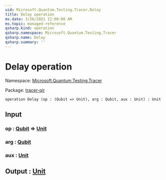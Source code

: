 ```yaml
---
uid: Microsoft.Quantum.Testing.Tracer.Delay
title: Delay operation
ms.date: 3/26/2021 12:00:00 AM
ms.topic: managed-reference
qsharp.kind: operation
qsharp.namespace: Microsoft.Quantum.Testing.Tracer
qsharp.name: Delay
qsharp.summary: ''
---
```


# Delay operation

Namespace: [Microsoft.Quantum.Testing.Tracer](xref:Microsoft.Quantum.Testing.Tracer)

Package: [tracer-qir](https://nuget.org/packages/tracer-qir)




```qsharp
operation Delay (op : (Qubit => Unit), arg : Qubit, aux : Unit) : Unit
```


## Input

### op : [Qubit](xref:microsoft.quantum.lang-ref.qubit) => [Unit](xref:microsoft.quantum.lang-ref.unit) 




### arg : [Qubit](xref:microsoft.quantum.lang-ref.qubit)




### aux : [Unit](xref:microsoft.quantum.lang-ref.unit)





## Output : [Unit](xref:microsoft.quantum.lang-ref.unit)

